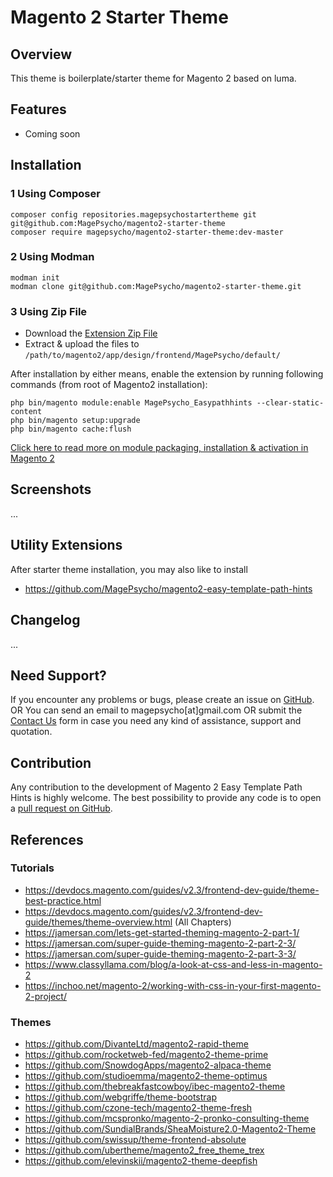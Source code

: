 # Magento 2 Starter Theme

##  Overview
This theme is boilerplate/starter theme for Magento 2 based on luma.

## Features
* Coming soon

## Installation

### 1 Using Composer
```
composer config repositories.magepsychostartertheme git git@github.com:MagePsycho/magento2-starter-theme
composer require magepsycho/magento2-starter-theme:dev-master
```

### 2 Using Modman
```
modman init
modman clone git@github.com:MagePsycho/magento2-starter-theme.git
```

### 3 Using Zip File
* Download the [Extension Zip File](https://github.com/MagePsycho/magento2-starter-theme/archive/master.zip)
* Extract & upload the files to `/path/to/magento2/app/design/frontend/MagePsycho/default/`

After installation by either means, enable the extension by running following commands (from root of Magento2 installation):
```
php bin/magento module:enable MagePsycho_Easypathhints --clear-static-content
php bin/magento setup:upgrade
php bin/magento cache:flush
```
[Click here to read more on module packaging, installation & activation in Magento 2](http://www.blog.magepsycho.com/install-magento-2-module-from-github-or-bitbucket-repository-using-composer/)


## Screenshots
...

## Utility Extensions
After starter theme installation, you may also like to install 
- https://github.com/MagePsycho/magento2-easy-template-path-hints

## Changelog
...


## Need Support?
If you encounter any problems or bugs, please create an issue on [GitHub](https://github.com/MagePsycho/magento2-starter-theme/issues).
OR
You can send an email to magepsycho[at]gmail.com OR submit the [Contact Us](https://www.magepsycho.com/contact) form in case you need any kind of assistance, support and quotation.

## Contribution
Any contribution to the development of Magento 2 Easy Template Path Hints is highly welcome. 
The best possibility to provide any code is to open a [pull request on GitHub](https://github.com/MagePsycho/magento2-starter-theme/pulls).


## References
### Tutorials

* https://devdocs.magento.com/guides/v2.3/frontend-dev-guide/theme-best-practice.html
* https://devdocs.magento.com/guides/v2.3/frontend-dev-guide/themes/theme-overview.html (All Chapters)
* https://jamersan.com/lets-get-started-theming-magento-2-part-1/
* https://jamersan.com/super-guide-theming-magento-2-part-2-3/
* https://jamersan.com/super-guide-theming-magento-2-part-3-3/
* https://www.classyllama.com/blog/a-look-at-css-and-less-in-magento-2 
* https://inchoo.net/magento-2/working-with-css-in-your-first-magento-2-project/

### Themes

* https://github.com/DivanteLtd/magento2-rapid-theme
* https://github.com/rocketweb-fed/magento2-theme-prime
* https://github.com/SnowdogApps/magento2-alpaca-theme
* https://github.com/studioemma/magento2-theme-optimus
* https://github.com/thebreakfastcowboy/ibec-magento2-theme
* https://github.com/webgriffe/theme-bootstrap
* https://github.com/czone-tech/magento2-theme-fresh
* https://github.com/mcspronko/magento-2-pronko-consulting-theme
* https://github.com/SundialBrands/SheaMoisture2.0-Magento2-Theme
* https://github.com/swissup/theme-frontend-absolute
* https://github.com/ubertheme/magento2_free_theme_trex
* https://github.com/elevinskii/magento2-theme-deepfish



